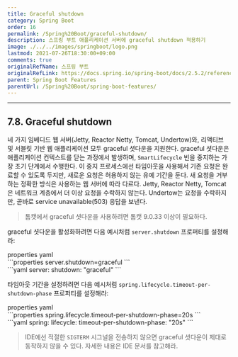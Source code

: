 ```yaml
---
title: Graceful shutdown
category: Spring Boot
order: 16
permalink: /Spring%20Boot/graceful-shutdown/
description: 스프링 부트 애플리케이션 서버에 graceful shutdown 적용하기
image: ./../../images/springboot/logo.png
lastmod: 2021-07-26T18:30:00+09:00
comments: true
originalRefName: 스프링 부트
originalRefLink: https://docs.spring.io/spring-boot/docs/2.5.2/reference/htmlsingle/#features.graceful-shutdown
parent: Spring Boot Features
parentUrl: /Spring%20Boot/spring-boot-features/
---
```

<script>defaultLanguages = ['properties']</script>

---

## 7.8. Graceful shutdown

네 가지 임베디드 웹 서버(Jetty, Reactor Netty, Tomcat, Undertow)와, 리액티브 및 서블릿 기반 웹 애플리케이션 모두 graceful 셧다운을 지원한다. graceful 셧다운은 애플리케이션 컨텍스트를 닫는 과정에서 발생하며, `SmartLifecycle` 빈을 중지하는 가장 초기 단계에서 수행한다. 이 중지 프로세스에선 타임아웃을 사용해서 기존 요청은 완료할 수 있도록 두지만, 새로운 요청은 허용하지 않는 유예 기간을 둔다. 새 요청을 거부하는 정확한 방식은 사용하는 웹 서버에 따라 다르다. Jetty, Reactor Netty, Tomcat은 네트워크 계층에서 더 이상 요청을 수락하지 않는다. Undertow는 요청을 수락하지만, 곧바로 service unavailable(503) 응답을 보낸다.

> 톰캣에서 graceful 셧다운을 사용하려면 톰캣 9.0.33 이상이 필요하다.

graceful 셧다운을 활성화하려면 다음 예시처럼 `server.shutdown` 프로퍼티를 설정해라:

<div class="switch-language-wrapper properties yaml">
<span class="switch-language properties">properties</span>
<span class="switch-language yaml">yaml</span>
</div>
<div class="language-only-for-properties properties yaml"></div>
```properties
server.shutdown=graceful
```
<div class="language-only-for-yaml properties yaml"></div>
```yaml
server:
  shutdown: "graceful"
```

타임아웃 기간을 설정하려면 다음 예시처럼 `spring.lifecycle.timeout-per-shutdown-phase` 프로퍼티를 설정해라:

<div class="switch-language-wrapper properties yaml">
<span class="switch-language properties">properties</span>
<span class="switch-language yaml">yaml</span>
</div>
<div class="language-only-for-properties properties yaml"></div>
```properties
spring.lifecycle.timeout-per-shutdown-phase=20s
```
<div class="language-only-for-yaml properties yaml"></div>
```yaml
spring:
  lifecycle:
    timeout-per-shutdown-phase: "20s"
```

> IDE에선 적절한 `SIGTERM` 시그널을 전송하지 않으면 graceful 셧다운이 제대로 동작하지 않을 수 있다. 자세한 내용은 IDE 문서를 참고해라.